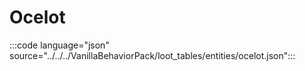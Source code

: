 # Ocelot

:::code language="json" source="../../../VanillaBehaviorPack/loot_tables/entities/ocelot.json":::